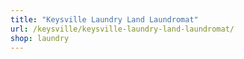 ```yaml
---
title: "Keysville Laundry Land Laundromat"
url: /keysville/keysville-laundry-land-laundromat/
shop: laundry
---
```

